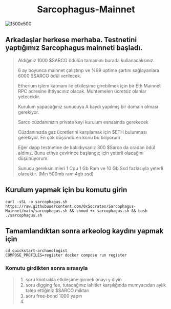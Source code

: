 <h1 align="center"> Sarcophagus-Mainnet </h1>

![1500x500](https://github.com/0xSocrates/Testnet-Rehberler/assets/108215275/166f6a97-37c4-4b04-b28c-da54d40eb0aa)

## Arkadaşlar herkese merhaba. Testnetini yaptığımız Sarcophagus mainneti başladı.
>  Aldığınız 1000 $SARCO ödülün tamamını burada kullanacaksınız.
> 
>  6 ay boyunca mainnet çalıştırıp ve %99 uptime şartını sağlayanlara 6000 $SARCO ödül verilecek.
> 
>  Etherium işlem katmanı ile etkileşime girebilmek için bir Eth Mainnet RPC adresine ihtiyacınız olacak. Muhtemelen ücretsiz olanlar yetecektir.
> 
>  Kurulum yapacağınız sunucuya A kaydı yapılmış bir domain olması gerekiyor.
> 
>  Sarco cüzdanınızın private keyi kurulum esnasında gerekecek
> 
>  Cüzdanınızda gaz ücretlerini karşılamak için $ETH bulunması gerekiyor.
>  En çok düşündüren konu bu biliyorum
>
> Eğer dapp testnetine de katıldıysanız 300 $Sarco da oradan ödül aldınız. Bunu ethye çevirince başlangıç için yeterli olacağını düşünüyorum.
> 
> Sunucu gereksinimleri 1 Cpu 1 Gb Ram ve 10 Gb Ssd fazlasıyla yeterli olacaktır. (Min 500mb ram 4gb ssd)

## Kurulum yapmak için bu komutu girin
```
curl -sSL -o sarcophagus.sh https://raw.githubusercontent.com/0xSocrates/Sarcophagus-Mainnet/main/sarcophagus.sh && chmod +x sarcophagus.sh && bash ./sarcophagus.sh
```
## Tamamlandıktan sonra arkeolog kaydını yapmak için
```
cd quickstart-archaeologist
COMPOSE_PROFILES=register docker compose run register
```
### Komutu girdikten sonra sırasıyla
> 1. soru kontrakla etkileşime girmek onayı `y` diyin
> 2. soru digging fee, tutacağınız lahitler karşılığında mumyacıdan aylık talep ettiğiniz $SARCO miktarı
> 3. soru free-bond 1000 yapın
> 4. 
